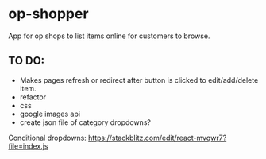 # op-shopper

App for op shops to list items online for customers to browse.

## TO DO:
  - Makes pages refresh or redirect after button is clicked to edit/add/delete item.
  - refactor
  - css
  - google images api
  - create json file of category dropdowns?
  
  Conditional dropdowns:
  https://stackblitz.com/edit/react-mvqwr7?file=index.js
